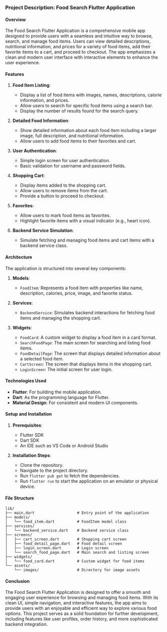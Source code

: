 ### Project Description: Food Search Flutter Application

#### Overview

The Food Search Flutter Application is a comprehensive mobile app designed to provide users with a seamless and intuitive way to browse, search, and manage food items. Users can view detailed descriptions, nutritional information, and prices for a variety of food items, add their favorite items to a cart, and proceed to checkout. The app emphasizes a clean and modern user interface with interactive elements to enhance the user experience.

#### Features

1. **Food Item Listing**:
   - Display a list of food items with images, names, descriptions, calorie information, and prices.
   - Allow users to search for specific food items using a search bar.
   - Display the number of results found for the search query.

2. **Detailed Food Information**:
   - Show detailed information about each food item including a larger image, full description, and nutritional information.
   - Allow users to add food items to their favorites and cart.

3. **User Authentication**:
   - Simple login screen for user authentication.
   - Basic validation for username and password fields.

4. **Shopping Cart**:
   - Display items added to the shopping cart.
   - Allow users to remove items from the cart.
   - Provide a button to proceed to checkout.

5. **Favorites**:
   - Allow users to mark food items as favorites.
   - Highlight favorite items with a visual indicator (e.g., heart icon).

6. **Backend Service Simulation**:
   - Simulate fetching and managing food items and cart items with a backend service class.

#### Architecture

The application is structured into several key components:

1. **Models**:
   - `FoodItem`: Represents a food item with properties like name, description, calories, price, image, and favorite status.

2. **Services**:
   - `BackendService`: Simulates backend interactions for fetching food items and managing the shopping cart.

3. **Widgets**:
   - `FoodCard`: A custom widget to display a food item in a card format.
   - `SearchFoodPage`: The main screen for searching and listing food items.
   - `FoodDetailPage`: The screen that displays detailed information about a selected food item.
   - `CartScreen`: The screen that displays items in the shopping cart.
   - `LoginScreen`: The initial screen for user login.

#### Technologies Used

- **Flutter**: For building the mobile application.
- **Dart**: As the programming language for Flutter.
- **Material Design**: For consistent and modern UI components.

#### Setup and Installation

1. **Prerequisites**:
   - Flutter SDK
   - Dart SDK
   - An IDE such as VS Code or Android Studio

2. **Installation Steps**:
   - Clone the repository.
   - Navigate to the project directory.
   - Run `flutter pub get` to fetch the dependencies.
   - Run `flutter run` to start the application on an emulator or physical device.

#### File Structure

```
lib/
├── main.dart                   # Entry point of the application
├── models/
│   └── food_item.dart          # FoodItem model class
├── services/
│   └── backend_service.dart    # Backend service class
├── screens/
│   ├── cart_screen.dart        # Shopping cart screen
│   ├── food_detail_page.dart   # Food detail screen
│   ├── login_screen.dart       # Login screen
│   └── search_food_page.dart   # Main search and listing screen
├── widgets/
│   └── food_card.dart          # Custom widget for food items
└── assets/
    └── images/                 # Directory for image assets
```

#### Conclusion

The Food Search Flutter Application is designed to offer a smooth and engaging user experience for browsing and managing food items. With its clean UI, simple navigation, and interactive features, the app aims to provide users with an enjoyable and efficient way to explore various food options. This project serves as a solid foundation for further development, including features like user profiles, order history, and more sophisticated backend integration.
